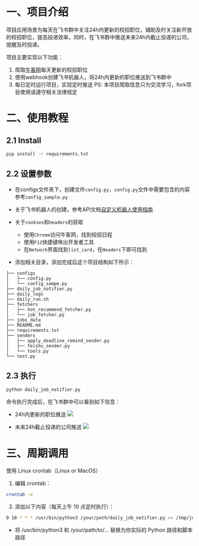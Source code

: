 # 一、项目介绍

项目应用场景为每天在飞书群中关注24h内更新的校招职位，辅助及时关注新开放的校招职位，提高投递效率。同时，在飞书群中推送未来24h内截止投递的公司，提醒及时投递。

项目主要实现以下功能：
1. 爬取[牛客网](https://www.nowcoder.com)每天更新的校招职位
2. 使用webhook创建飞书机器人，将24h内更新的职位推送到飞书群中
3. 每日定时运行项目，实现定时推送
PS: 本项目爬取信息只为交流学习，fork项目使用请遵守相关法律规定

# 二、使用教程

## 2.1 Install

```sh
pip install -r requirements.txt      
```

## 2.2 设置参数
- 在configs文件夹下，创建文件`config.py`，`config.py`文件中需要包含的内容参考`config_sample.py`

- 关于飞书机器人的创建，参考API文档[自定义机器人使用指南](https://open.feishu.cn/document/client-docs/bot-v3/add-custom-bot?lang=zh-CN#5a997364)
- 关于`cookies`和`headers`的获取
    - 使用`Chrome`访问牛客网，找到校招日程
    - 使用`F12`快捷键唤出开发者工具
    - 在`Network`界面找到`list_card`，在`Headers`下即可找到
- 添加相关目录，添加完成后这个项目结构如下所示：
```test
├── configs
│   ├── config.py
│   └── config_sampe.py
├── daily_job_notifier.py
├── daily_logs
├── daily_run.sh
├── fetchers
│   ├── hot_recommend_fetcher.py
│   └── job_fetcher.py
├── jobs_data
├── README.md
├── requirements.txt
├── senders
│   ├── apply_deadline_remind_sender.py
│   ├── feishu_sender.py
│   └── tools.py
└── test.py
```
## 2.3 执行
```sh
python daily_job_notifier.py  
```

命令执行完成后，在飞书群中可以看到如下信息：

- 24h内更新的职位推送
![](https://aitotra-picture01-1323869857.cos.ap-beijing.myqcloud.com/typora_img/%E6%88%AA%E5%B1%8F2025-07-26%2019.34.30.png)

- 未来24h截止投递的公司推送
![](https://aitotra-picture01-1323869857.cos.ap-beijing.myqcloud.com/typora_img/%E6%88%AA%E5%B1%8F2025-07-28%2000.54.21.png)

# 三、周期调用
使用 Linux crontab（Linux or MacOS）
1. 编辑 crontab：

```sh
crontab -e
```

2. 添加以下内容（每天上午 10 点定时执行）：
```sh
0 10 * * * /usr/bin/python3 /your/path/daily_job_notifier.py >> /tmp/job_notifier.log 2>&1
```
- 将 /usr/bin/python3 和 /your/path/to/... 替换为你实际的 Python 路径和脚本路径